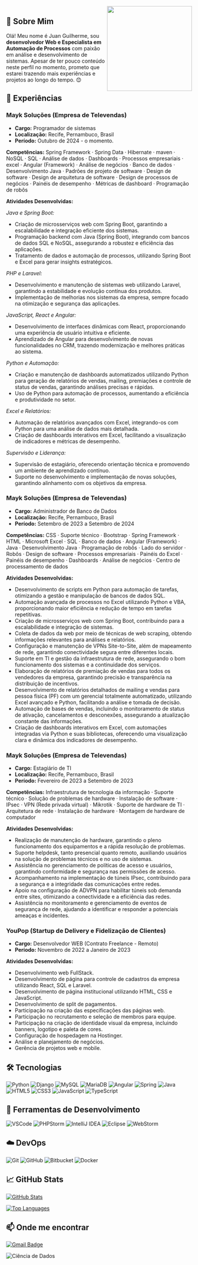 <!-- Seu GIF de apresentação -->
<img align='right' src="https://media.giphy.com/media/M9gbBd9nbDrOTu1Mqx/giphy.gif" width="230">

## 👋 Sobre Mim

Olá! Meu nome é Juan Guilherme, sou **desenvolvedor Web e Especialista em Automação de Processos** com paixão em análise e desenvolvimento de sistemas. Apesar de ter pouco conteúdo neste perfil no momento, prometo que estarei trazendo mais experiências e projetos ao longo do tempo. 😊

## 💼 Experiências

### Mayk Soluções (Empresa de Televendas)

- **Cargo:** Programador de sistemas
- **Localização:** Recife, Pernambuco, Brasil
- **Período:** Outubro de 2024 - o momento.

**Competências:** 
Spring Framework · Spring Data · Hibernate · maven · NoSQL · SQL · Análise de dados · Dashboards · Processos empresariais · excel · Angular (Framework) · Análise de negócios · Banco de dados · Desenvolvimento Java · Padrões de projeto de software · Design de software · Design de arquitetura de software · Design de processos de negócios · Painéis de desempenho · Métricas de dashboard · Programação de robôs

**Atividades Desenvolvidas:**

*Java e Spring Boot:*

- Criação de microsserviços web com Spring Boot, garantindo a escalabilidade e integração eficiente dos sistemas.
- Programação backend com Java (Spring Boot), integrando com bancos de dados SQL e NoSQL, assegurando a robustez e eficiência das aplicações.
- Tratamento de dados e automação de processos, utilizando Spring Boot e Excel para gerar insights estratégicos.

*PHP e Laravel:*

- Desenvolvimento e manutenção de sistemas web utilizando Laravel, garantindo a estabilidade e evolução contínua dos produtos.
- Implementação de melhorias nos sistemas da empresa, sempre focado na otimização e segurança das aplicações.

*JavaScript, React e Angular:*

- Desenvolvimento de interfaces dinâmicas com React, proporcionando uma experiência de usuário intuitiva e eficiente.
- Aprendizado de Angular para desenvolvimento de novas funcionalidades no CRM, trazendo modernização e melhores práticas ao sistema.

*Python e Automação:*

- Criação e manutenção de dashboards automatizados utilizando Python para geração de relatórios de vendas, mailing, premiações e controle de status de vendas, garantindo análises precisas e rápidas.
- Uso de Python para automação de processos, aumentando a eficiência e produtividade no setor.

*Excel e Relatórios:*

- Automação de relatórios avançados com Excel, integrando-os com Python para uma análise de dados mais detalhada.
- Criação de dashboards interativos em Excel, facilitando a visualização de indicadores e métricas de desempenho.

*Supervisão e Liderança:*

- Supervisão de estagiário, oferecendo orientação técnica e promovendo um ambiente de aprendizado contínuo.
- Suporte no desenvolvimento e implementação de novas soluções, garantindo alinhamento com os objetivos da empresa.

### Mayk Soluções (Empresa de Televendas)

- **Cargo:** Administrador de Banco de Dados
- **Localização:** Recife, Pernambuco, Brasil
- **Período:** Setembro de 2023 a Setembro de 2024 

**Competências:** 
CSS · Suporte técnico · Bootstrap · Spring Framework · HTML · Microsoft Excel · SQL · Banco de dados · Angular (Framework) · Java · Desenvolvimento Java · Programação de robôs · Lado do servidor · Robôs · Design de software · Processos empresariais · Painéis do Excel · Painéis de desempenho · Dashboards · Análise de negócios · Centro de processamento de dados

**Atividades Desenvolvidas:**
- Desenvolvimento de scripts em Python para automação de tarefas, otimizando a gestão e manipulação de bancos de dados SQL.
- Automação avançada de processos no Excel utilizando Python e VBA, proporcionando maior eficiência e redução de tempo em tarefas repetitivas.
- Criação de microsserviços web com Spring Boot, contribuindo para a escalabilidade e integração de sistemas.
- Coleta de dados da web por meio de técnicas de web scraping, obtendo informações relevantes para análises e relatórios.
- Configuração e manutenção de VPNs Site-to-Site, além de mapeamento de rede, garantindo conectividade segura entre diferentes locais.
- Suporte em TI e gestão da infraestrutura de rede, assegurando o bom funcionamento dos sistemas e a continuidade dos serviços.
- Elaboração de relatórios de premiação de vendas para todos os vendedores da empresa, garantindo precisão e transparência na distribuição de incentivos.
- Desenvolvimento de relatórios detalhados de mailing e vendas para pessoa física (PF) com um gerencial totalmente automatizado, utilizando Excel avançado e Python, facilitando a análise e tomada de decisão.
- Automação de bases de vendas, incluindo o monitoramento de status de ativação, cancelamentos e desconexões, assegurando a atualização constante das informações.
- Criação de dashboards interativos em Excel, com automações integradas via Python e suas bibliotecas, oferecendo uma visualização clara e dinâmica dos indicadores de desempenho.


### Mayk Soluções (Empresa de Televendas)

- **Cargo:** Estagiário de TI
- **Localização:** Recife, Pernambuco, Brasil
- **Período:** Fevereiro de 2023 a Setembro de 2023

**Competências:** 
Infraestrutura de tecnologia da informação · Suporte técnico · Solução de problemas de hardware · Instalação de software · IPsec · VPN (Rede privada virtual) · Mikrotik · Suporte de hardware de TI · Arquitetura de rede · Instalação de hardware · Montagem de hardware de computador

**Atividades Desenvolvidas:**
- Realização de manutenção de hardware, garantindo o pleno funcionamento dos equipamentos e a rápida resolução de problemas.
- Suporte helpdesk, tanto presencial quanto remoto, auxiliando usuários na solução de problemas técnicos e no uso de sistemas.
- Assistência no gerenciamento de políticas de acesso e usuários, garantindo conformidade e segurança nas permissões de acesso.
- Acompanhamento na implementação de túneis IPsec, contribuindo para a segurança e a integridade das comunicações entre redes.
- Apoio na configuração de ADVPN para habilitar túneis sob demanda entre sites, otimizando a conectividade e a eficiência das redes.
- Assistência no monitoramento e gerenciamento de eventos de segurança de rede, ajudando a identificar e responder a potenciais ameaças e incidentes.
### YouPop (Startup de Delivery e Fidelização de Clientes)

- **Cargo:** Desenvolvedor WEB (Contrato Freelance - Remoto)
- **Período:** Novembro de 2022 a Janeiro de 2023

**Atividades Desenvolvidas:**
- Desenvolvimento web FullStack.
- Desenvolvimento de página para controle de cadastros da empresa utilizando React, SQL e Laravel.
- Desenvolvimento de página institucional utilizando HTML, CSS e JavaScript.
- Desenvolvimento de split de pagamentos.
- Participação na criação das especificações das páginas web.
- Participação no recrutamento e seleção de membros para equipe.
- Participação na criação de identidade visual da empresa, incluindo banners, logotipo e paleta de cores.
- Configuração de hospedagem na Hostinger.
- Análise e planejamento de negócios.
- Gerência de projetos web e mobile.


## 🛠️ Tecnologias

![Python](https://img.shields.io/badge/Python-%2314354C.svg?style=for-the-badge&logo=python&logoColor=white)
![Django](https://img.shields.io/badge/Django-%23092E20.svg?style=for-the-badge&logo=django&logoColor=white)
![MySQL](https://img.shields.io/badge/mysql-%2300f.svg?style=for-the-badge&logo=mysql&logoColor=white)
![MariaDB](https://img.shields.io/badge/MariaDB-003545?style=for-the-badge&logo=mariadb&logoColor=white)
![Angular](https://img.shields.io/badge/angular-%23DD0031.svg?style=for-the-badge&logo=angular&logoColor=white)
![Spring](https://img.shields.io/badge/spring-%236DB33F.svg?style=for-the-badge&logo=spring&logoColor=white)
![Java](https://img.shields.io/badge/java-%23ED8B00.svg?style=for-the-badge&logo=java&logoColor=white)
![HTML5](https://img.shields.io/badge/html5-%23E34F26.svg?style=for-the-badge&logo=html5&logoColor=white)
![CSS3](https://img.shields.io/badge/css3-%231572B6.svg?style=for-the-badge&logo=css3&logoColor=white)
![JavaScript](https://img.shields.io/badge/JavaScript-323330?style=for-the-badge&logo=javascript&logoColor=F7DF1E)
![TypeScript](https://img.shields.io/badge/typescript-%23007ACC.svg?style=for-the-badge&logo=typescript&logoColor=white)

## 🧰 Ferramentas de Desenvolvimento

![VSCode](https://img.shields.io/badge/VSCode-0078D4?style=for-the-badge&logo=visual%20studio%20code&logoColor=white)
![PHPStorm](http://img.shields.io/badge/-PHPStorm-181717?style=for-the-badge&logo=phpstorm&logoColor=white)
![IntelliJ IDEA](https://img.shields.io/badge/IntelliJ_IDEA-000000.svg?style=for-the-badge&logo=intellij-idea&logoColor=white)
![Eclipse](https://img.shields.io/badge/Eclipse-2C2255?style=for-the-badge&logo=eclipse&logoColor=white)
![WebStorm](https://img.shields.io/badge/WebStorm-000000?style=for-the-badge&logo=WebStorm&logoColor=white)

## ☁️ DevOps

![Git](https://img.shields.io/badge/-Git-333333?style=flat&logo=git)
![GitHub](https://img.shields.io/badge/-GitHub-333333?style=flat&logo=github)
![Bitbucket](https://img.shields.io/badge/-Bitbucket-333333?style=flat&logo=bitbucket)
![Docker](https://img.shields.io/badge/-Docker-333333?style=flat&logo=docker)

## 📈 GitHub Stats

[![GitHub Stats](https://github-readme-stats.vercel.app/api?username=juannaee&theme=tokyonight&show_icons=true)](https://github.com/anuraghazra/github-readme-stats)

[![Top Languages](https://github-readme-stats.vercel.app/api/top-langs/?username=juannaee&hide=html&layout=compact&theme=tokyonight)](https://github.com/anuraghazra/github-readme-stats)

## 📫 Onde me encontrar

<p align="left">
  
  [![Gmail Badge](https://img.shields.io/badge/-juangsilvalemos@gmail.com-c14438?style=flat-square&logo=Gmail&logoColor=white&link=mailto:juangsilvalemos@gmail.com)](mailto:juangsilvalemos@gmail.com)
  
  
</p>

![Ciência de Dados](https://media.giphy.com/media/3oKIPnAiaMCws8nOsE/giphy.gif)

